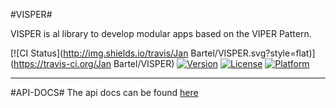 #VISPER#

VISPER is al library to develop modular apps based on the VIPER Pattern.

[![CI Status](http://img.shields.io/travis/Jan Bartel/VISPER.svg?style=flat)](https://travis-ci.org/Jan Bartel/VISPER)
[![Version](https://img.shields.io/cocoapods/v/VISPER.svg?style=flat)](http://cocoapods.org/pods/VISPER)
[![License](https://img.shields.io/cocoapods/l/VISPER.svg?style=flat)](http://cocoapods.org/pods/VISPER)
[![Platform](https://img.shields.io/cocoapods/p/VISPER.svg?style=flat)](http://cocoapods.org/pods/VISPER)

---------------------------------------------------------------------------------------------------------

#API-DOCS#
The api docs can be found [here](http://htmlpreview.github.io/?https://github.com/barteljan/VISPER/blob/master/docs/index.html)

<!--
##Einführung##

VISPER ist eine Bibliothek welche die Entwicklung von modularen IOS Apps auf Basis des VIPER-Modells erleichtern soll. VISPER dient hierbei vornehmlich zur Organisation der Kommunikation der einzelnen Komponenten dieses Modells.
Dazu stellt es eine Beispielimplementierungen, Protokolle und Basisklassen zur Implementierung einzelner VIPER Komponenten zur Verfügung. Das Framework unterstützt den Aufbau modularen Features/Komponenten, welche erst später zu einer Gesamtapplikation zusammen gesetzt werden. 

Das Design des Frameworks wurde von folgenden Artikeln stark inspiriert:
[Introduction to VIPER - Mutual Mobile](http://mutualmobile.github.io/blog/2013/12/04/viper-introduction/)
[Architecting iOS Apps with VIPER - Architecture - objc.io issue #13](http://www.objc.io/issue-13/viper.html)
[Clean Architecture](http://www.objc.io/issue-13/viper.html)
[Using CocoaPods to Modularize a Big iOS App - Hubspot.com](http://product.hubspot.com/blog/architecting-a-large-ios-app-with-cocoapods)

---------------------------------------------------------------------------------------------------------

##Installation##

VISPER ist über [CocoaPods](http://cocoapods.org) verfügbar. Um es zu installieren müssen Sie einfach folgende Zeile zu Ihrem Repository hinzufügen. 

```ruby
pod "VISPER"
```

Um das Beispielprojekt auszuführen, clonen Sie bitte dieses Repository und führen dann `pod install` im Beispielrepository (./Example) aus.

---------------------------------------------------------------------------------------------------------

##Kurze Einführung in das VIPER Modell##

Das [VIPER Modell](http://mutualmobile.github.io/blog/2013/12/04/viper-introduction/) beschreibt eine Software-Architektur in Anlehnung an das Konzept der "[Clean Architecture](http://pfadzurcleanarchitecture.de)" von Autor zur Entwicklung von iOS-Apps. Dazu versucht es die einzelnen Bestandteile einer App nach dem [Single Responsibility Principle]() in kleine nur für eine einzelne Funktionalität verantwortliche Komponenten zu unterteilen und in Schichten, von einander unabhängig zu organisieren. Es wurde erstmalig im Artikel [Introduction to VIPER](http://mutualmobile.github.io/blog/2013/12/04/viper-introduction/) von Mutal Mobile vorgestellt. VIPER ist ein Akronym welches sich aus aus den fünf von ihm beschriebenen Softwareschichten zusammen setzt.

Die innerhalb einer VIPER Anwendung unterschiedenen Schichten sind im einzelnen:

* View
* Interactor
* Presenter
* Entity
* Routing 

###Die View-Schicht (View Layer) - View und Viewcontroller###

Der View einer Anwendung kümmert sich innerhalb des VIPER Modells um die konkrete Darstellung der einzelnen Benutzerinterfaces und die Annahme von Interaktionen mit dem Nutzer. Um dieser Aufgabe gerecht zu werden kommuniziert sie nur mit der Presenter-Schicht der Anwendung. Innerhalb von VISPER wird die Viewschicht durch ein Objekt der Klasse UIView und einen zugehörigen View-Controller übernommen. Ein ViewController kann hierzu die Basisklasse VISPERViewController oder das Protokol IVISPERViewController erweitern/implementieren, welche ihm verschiedene nützliche Standardfunktionalitäten/Schnittstellen zur Kommunikation mit anderen Komponenten des Frameworks zur Verfügung stellt. Typische Aufgaben der View Schicht sind zum Beispiel die Darstellung von UI-Elementen, Animationen, sowie die Annahme von Taps auf einen Button.

###Die Presentationsschicht (Presentation Layer) - Presenter###

Die Presentations Schicht verarbeitet die aus der Verarbeitungsschicht kommenden Daten zur Darstellung innerhalb der View und nimmt aus der View-Schicht Interaktionen des Nutzers entgegen um die darauf folgenden Aktionen/Funktionalitäten innerhalb der Routing- und Interaktionsschicht auszulösen. Innerhalb von VISPER können Presenter durch Objekte mit dem Protokol IVISPERPresenter, IVISPERControllerPresenter sowie den zugehörigen Basisklassen VISPERPresenter und VISPERControllerPresenter übernommen. Diese stellen Funktionalitäten zur Kommunikation mit anderen VISPERKomponenten zur Verfügung. Typische Aufgaben welche innerhalb der Presentationsschicht durchgeführt werden, bestehen in der Formatierung von Ausgabewerten, der Validierung von Eingabewerten und der Reaktion auf Benutzereingaben innerhalb der View-Schicht. View und Presenter sind in VIPER ähnlich wie im der oft bekannteren [MVVM-Model](http://www.objc.io/issues/13-architecture/mvvm/) organisiert.

###Die Verarbeitungsschicht (Interactor Layer) - Interactor, ComposedRepository und ComposedPersistenceStore###

Die Verarbeitungsschicht enthält die eigentliche Businesslogik der Anwendung. Sie enthält keinerlei Wissen über View und Routingschicht und kommuniziert einzig und allein mit der Presentationsschicht und Entity-Schicht. Dies führt dazu, dass das in dieser Schicht implementierte Domänenwissen von der Darstellung und Speicherung der enthaltenen und verarbeiteten Daten unabhängig ist. Innerhalb der Interaktionsschicht werden Daten verarbeitet, aus der Entityschicht geladen und gespeichert, und an die Präsentationsschicht weiter gegeben. 

###Die Entity-Schicht (Entity Layer) - Repository, PersistenceStore und Datenhaltung###


###Die Routing-Schicht (Routing Layer) - der Wireframe###


## Autor

Jan Bartel, barteljan@yahoo.de

## Lizenz

VISPER is available under the MIT license. See the LICENSE file for more info.
-->
